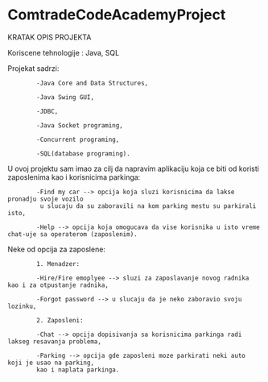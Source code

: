 # ComtradeCodeAcademyProject

KRATAK OPIS PROJEKTA

Koriscene tehnologije : Java, SQL

Projekat sadrzi:

            -Java Core and Data Structures, 

            -Java Swing GUI,
            
            -JDBC, 
            
            -Java Socket programing,
            
            -Concurrent programing,
            
            -SQL(database programing).
            
U ovoj projektu sam imao za cilj da napravim aplikaciju koja ce biti od koristi zaposlenima kao i korisnicima parkinga:

            -Find my car --> opcija koja sluzi korisnicima da lakse pronadju svoje vozilo
             u slucaju da su zaboravili na kom parking mestu su parkirali isto,
             
            -Help --> opcija koja omogucava da vise korisnika u isto vreme chat-uje sa operaterom (zaposlenim).
            
Neke od opcija za zaposlene:

            1. Menadzer:
            
            -Hire/Fire emoplyee --> sluzi za zaposlavanje novog radnika kao i za otpustanje radnika,
            
            -Forgot password --> u slucaju da je neko zaboravio svoju lozinku,
            
            2. Zaposleni:
            
            -Chat --> opcija dopisivanja sa korisnicima parkinga radi lakseg resavanja problema,
            
            -Parking --> opcija gde zaposleni moze parkirati neki auto koji je usao na parking,
            kao i naplata parkinga.
